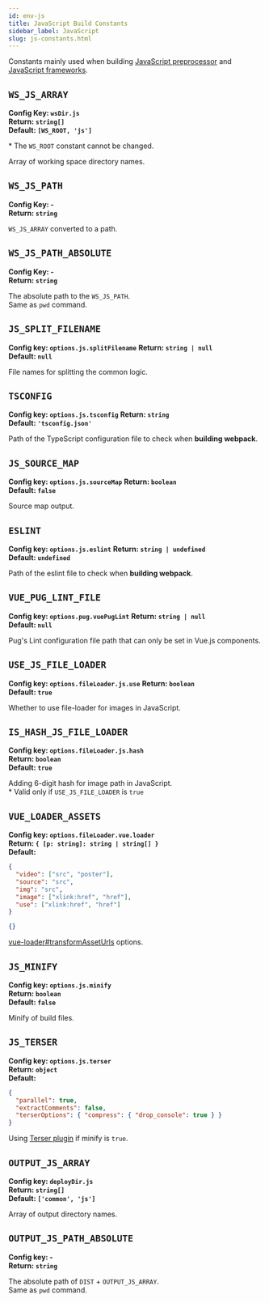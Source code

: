 ```yaml
---
id: env-js
title: JavaScript Build Constants
sidebar_label: JavaScript
slug: js-constants.html
---
```


Constants mainly used when building [JavaScript preprocessor](../../../select-languages-and-frameworks.md#javascript-preprocessor) and [JavaScript frameworks](../../../select-languages-and-frameworks.md#javascript-frameworks).

## `WS_JS_ARRAY`

**Config Key: `wsDir.js`**  
**Return: `string[]`**  
**Default: `[WS_ROOT, 'js']`**

\* The `WS_ROOT` constant cannot be changed.

Array of working space directory names.

## `WS_JS_PATH`

**Config Key: -**  
**Return: `string`**

`WS_JS_ARRAY` converted to a path.

## `WS_JS_PATH_ABSOLUTE`

**Config Key: -**  
**Return: `string`**

The absolute path to the `WS_JS_PATH`.  
Same as `pwd` command.

## `JS_SPLIT_FILENAME`

**Config key: `options.js.splitFilename`**
**Return: `string | null`**  
**Default: `null`**

File names for splitting the common logic.

## `TSCONFIG`

**Config key: `options.js.tsconfig`**
**Return: `string`**  
**Default: `'tsconfig.json'`**

Path of the TypeScript configuration file to check when **building webpack**.

## `JS_SOURCE_MAP`

**Config key: `options.js.sourceMap`**
**Return: `boolean`**  
**Default: `false`**

Source map output.

## `ESLINT`

**Config key: `options.js.eslint`**
**Return: `string | undefined`**  
**Default: `undefined`**

Path of the eslint file to check when **building webpack**.

## `VUE_PUG_LINT_FILE`

**Config key: `options.pug.vuePugLint`**
**Return: `string | null`**  
**Default: `null`**

Pug's Lint configuration file path that can only be set in Vue.js components.

## `USE_JS_FILE_LOADER`

**Config key: `options.fileLoader.js.use`**
**Return: `boolean`**  
**Default: `true`**

Whether to use file-loader for images in JavaScript.

## `IS_HASH_JS_FILE_LOADER`

**Config key: `options.fileLoader.js.hash`**  
**Return: `boolean`**  
**Default: `true`**

Adding 6-digit hash for image path in JavaScript.  
\* Valid only if `USE_JS_FILE_LOADER` is `true`

## `VUE_LOADER_ASSETS`

**Config key: `options.fileLoader.vue.loader`**  
**Return: `{ [p: string]: string | string[] }`**  
**Default:**

```json title="options.fileLoader.vue.use === true"
{
  "video": ["src", "poster"],
  "source": "src",
  "img": "src",
  "image": ["xlink:href", "href"],
  "use": ["xlink:href", "href"]
}
```

```json title="options.fileLoader.vue.use === false"
{}
```

[vue-loader#transformAssetUrls](https://vue-loader.vuejs.org/options.html#transformasseturls) options.

## `JS_MINIFY`

**Config key: `options.js.minify`**  
**Return: `boolean`**  
**Default: `false`**

Minify of build files.

## `JS_TERSER`

**Config key: `options.js.terser`**  
**Return: `object`**  
**Default:**

```json
{
  "parallel": true,
  "extractComments": false,
  "terserOptions": { "compress": { "drop_console": true } }
}
```

Using [Terser plugin](https://webpack.js.org/plugins/terser-webpack-plugin/) if minify is `true`.

## `OUTPUT_JS_ARRAY`

**Config key: `deployDir.js`**  
**Return: `string[]`**  
**Default: `['common', 'js']`**

Array of output directory names.

## `OUTPUT_JS_PATH_ABSOLUTE`

**Config key: -**  
**Return: `string`**

The absolute path of `DIST` + `OUTPUT_JS_ARRAY`.  
Same as `pwd` command.

